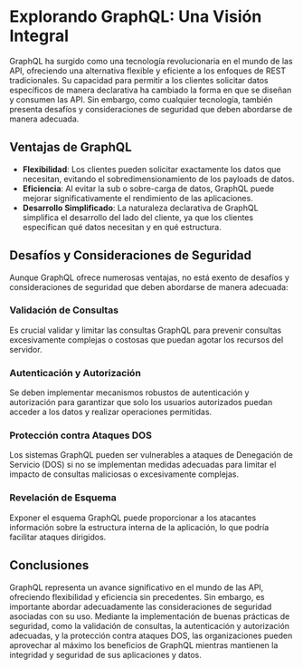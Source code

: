 # Explorando GraphQL: Una Visión Integral

GraphQL ha surgido como una tecnología revolucionaria en el mundo de las API, ofreciendo una alternativa flexible y eficiente a los enfoques de REST tradicionales. Su capacidad para permitir a los clientes solicitar datos específicos de manera declarativa ha cambiado la forma en que se diseñan y consumen las API. Sin embargo, como cualquier tecnología, también presenta desafíos y consideraciones de seguridad que deben abordarse de manera adecuada.


## Ventajas de GraphQL

- **Flexibilidad**: Los clientes pueden solicitar exactamente los datos que necesitan, evitando el sobredimensionamiento de los payloads de datos.
- **Eficiencia**: Al evitar la sub o sobre-carga de datos, GraphQL puede mejorar significativamente el rendimiento de las aplicaciones.
- **Desarrollo Simplificado**: La naturaleza declarativa de GraphQL simplifica el desarrollo del lado del cliente, ya que los clientes especifican qué datos necesitan y en qué estructura.

## Desafíos y Consideraciones de Seguridad

Aunque GraphQL ofrece numerosas ventajas, no está exento de desafíos y consideraciones de seguridad que deben abordarse de manera adecuada:

### Validación de Consultas

Es crucial validar y limitar las consultas GraphQL para prevenir consultas excesivamente complejas o costosas que puedan agotar los recursos del servidor.

### Autenticación y Autorización

Se deben implementar mecanismos robustos de autenticación y autorización para garantizar que solo los usuarios autorizados puedan acceder a los datos y realizar operaciones permitidas.

### Protección contra Ataques DOS

Los sistemas GraphQL pueden ser vulnerables a ataques de Denegación de Servicio (DOS) si no se implementan medidas adecuadas para limitar el impacto de consultas maliciosas o excesivamente complejas.

### Revelación de Esquema

Exponer el esquema GraphQL puede proporcionar a los atacantes información sobre la estructura interna de la aplicación, lo que podría facilitar ataques dirigidos.

## Conclusiones

GraphQL representa un avance significativo en el mundo de las API, ofreciendo flexibilidad y eficiencia sin precedentes. Sin embargo, es importante abordar adecuadamente las consideraciones de seguridad asociadas con su uso. Mediante la implementación de buenas prácticas de seguridad, como la validación de consultas, la autenticación y autorización adecuadas, y la protección contra ataques DOS, las organizaciones pueden aprovechar al máximo los beneficios de GraphQL mientras mantienen la integridad y seguridad de sus aplicaciones y datos.
